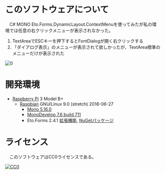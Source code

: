 ﻿# このソフトウェアについて

　C# MONO Eto.Forms.DynamicLayout.ContextMenuを使ってみたが私の環境では任意の右クリックメニューが表示されなかった。

1. TextAreaでESCキーを押下するとFontDialogが開く右クリックする
2. 「ダイアログ表示」のメニューが表示されて欲しかったが、TextArea標準のメニューだけが表示された

![0](https://cdn-ak.f.st-hatena.com/images/fotolife/y/ytyaru/20181220/20181220103655.png)

# 開発環境

* [Raspberry Pi](https://ja.wikipedia.org/wiki/Raspberry_Pi) 3 Model B+
    * [Raspbian](https://www.raspberrypi.org/downloads/raspbian/) GNU/Linux 9.0 (stretch) 2018-06-27
        * [Mono 5.16.0](http://ytyaru.hatenablog.com/entry/2020/01/17/000000)
        * [MonoDevelop 7.6 build 711](http://ytyaru.hatenablog.com/entry/2020/01/19/000000)
        * Eto.Forms 2.4.1 [拡張機能](http://ytyaru.hatenablog.com/entry/2020/01/23/000000), [NuGetパッケージ](http://ytyaru.hatenablog.com/entry/2020/01/21/000000)

# ライセンス

　このソフトウェアはCC0ライセンスである。

[![CC0](http://i.creativecommons.org/p/zero/1.0/88x31.png "CC0")](http://creativecommons.org/publicdomain/zero/1.0/deed.ja)

